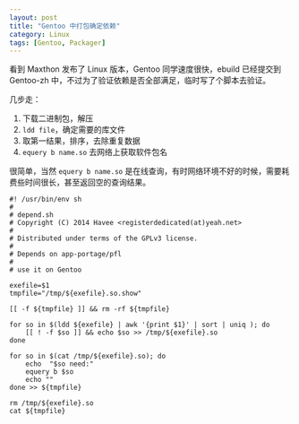 ```yaml
---
layout: post
title: "Gentoo 中打包确定依赖"
category: Linux
tags: [Gentoo, Packager]
---
```


看到 Maxthon 发布了 Linux 版本，Gentoo 同学速度很快，ebuild 已经提交到 Gentoo-zh 中，不过为了验证依赖是否全部满足，临时写了个脚本去验证。

几步走：

1. 下载二进制包，解压
2. `ldd file`，确定需要的库文件
3. 取第一结果，排序，去除重复数据
4. `equery b name.so` 去网络上获取软件包名

<!-- more -->

很简单，当然 `equery b name.so` 是在线查询，有时网络环境不好的时候，需要耗费些时间很长，甚至返回空的查询结果。

    #! /usr/bin/env sh
    #
    # depend.sh
    # Copyright (C) 2014 Havee <registerdedicated(at)yeah.net>
    #
    # Distributed under terms of the GPLv3 license.
    #
    # Depends on app-portage/pfl
    #
    # use it on Gentoo

    exefile=$1
    tmpfile="/tmp/${exefile}.so.show"

    [[ -f ${tmpfile} ]] && rm -rf ${tmpfile}

    for so in $(ldd ${exefile} | awk '{print $1}' | sort | uniq ); do
        [[ ! -f $so ]] && echo $so >> /tmp/${exefile}.so
    done

    for so in $(cat /tmp/${exefile}.so); do
        echo  "$so need:"
        equery b $so
        echo ""
    done >> ${tmpfile}

    rm /tmp/${exefile}.so
    cat ${tmpfile}
